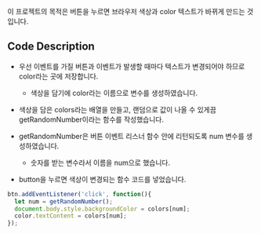 이 프로젝트의 목적은 버튼을 누르면 브라우저 색상과 color 텍스트가 바뀌게 만드는 것입니다.

## Code Description
* 우선 이벤트를 가질 버튼과 이벤트가 발생할 때마다 텍스트가 변경되어야 하므로 color라는 곳에 저장합니다.
  * 색상을 담기에 color라는 이름으로 변수를 생성하였습니다.

* 색상을 담은 colors라는 배열을 만들고, 랜덤으로 값이 나올 수 있게끔 getRandomNumber이라는 함수를 작성했습니다.

* getRandomNumber은 버튼 이벤트 리스너 함수 안에 리턴되도록 num 변수를 생성하였습니다. 
  * 숫자를 받는 변수라서 이름을 num으로 했습니다.

* button을 누르면 색상이 변경되는 함수 코드를 넣었습니다.
```js
btn.addEventListener('click', function(){
  let num = getRandomNumber();
  document.body.style.backgroundColor = colors[num];
  color.textContent = colors[num];
});
```
